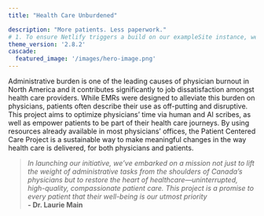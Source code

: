 ```yaml
---
title: "Health Care Unburdened"

description: "More patients. Less paperwork."
# 1. To ensure Netlify triggers a build on our exampleSite instance, we need to change a file in the exampleSite directory.
theme_version: '2.8.2'
cascade:
  featured_image: '/images/hero-image.png'
---
```

Administrative burden is one of the leading causes of physician burnout in North America and it contributes significantly to job  dissatisfaction amongst health care providers. While EMRs were designed to alleviate this burden on physicians, patients often describe their use as off-putting and disruptive.
This project aims to optimize physicians’ time via human and AI scribes, as well as empower patients to be part of their health care journeys. By using resources already available in most physicians’ offices, the Patient Centered Care Project is a sustainable way to make meaningful changes in the way health care is delivered, for both physicians and patients.

> *In launching our initiative, we’ve embarked on a mission not just to lift the weight of administrative tasks from the shoulders of Canada’s physicians but to restore the heart of healthcare—uninterrupted, high-quality, compassionate patient care. This project is a promise to every patient that their well-being is our utmost priority*\
**- Dr. Laurie Main**